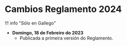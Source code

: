 # Cambios Reglamento 2024

!!! info "Sólo en Gallego"

* **Domingo, 18 de Febreiro do 2023**
    * Publicada a primeira versión do Reglamento.
